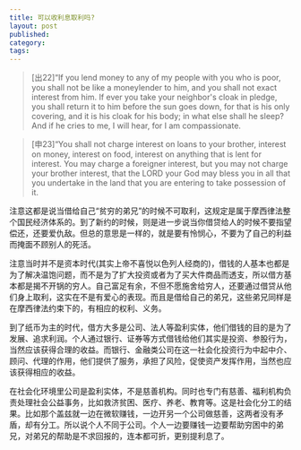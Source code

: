 ```yaml
---
title: 可以收利息取利吗?
layout: post
published: 
category: 
tags:
---
```


>[出22]“If you lend money to any of my people with you who is poor, you shall not be like a moneylender to him, and you shall not exact interest from him. If ever you take your neighbor's cloak in pledge, you shall return it to him before the sun goes down, for that is his only covering, and it is his cloak for his body; in what else shall he sleep? And if he cries to me, I will hear, for I am compassionate.

>[申23]“You shall not charge interest on loans to your brother, interest on money, interest on food, interest on anything that is lent for interest. You may charge a foreigner interest, but you may not charge your brother interest, that the LORD your God may bless you in all that you undertake in the land that you are entering to take possession of it.

注意这都是说当借给自己“贫穷的弟兄”的时候不可取利，这规定是属于摩西律法整个国民经济体系的。到了新约的时候，则是进一步说当你借贷给人的时候不要指望偿还，还要爱仇敌。但总的意思是一样的，就是要有怜悯心，不要为了自己的利益而掩面不顾别人的死活。

注意当时并不是资本时代(其实上帝不喜悦以色列人经商的)，借钱的人基本也都是为了解决温饱问题，而不是为了扩大投资或者为了买大件商品而透支，所以借方基本都是揭不开锅的穷人。自己富足有余，不但不愿施舍给穷人，还要通过借贷从他们身上取利，这实在不是有爱心的表现。而且是借给自己的弟兄，这些弟兄同样是在摩西律法约束下的，有相应的权利、义务。

到了纸币为主的时代，借方大多是公司、法人等盈利实体，他们借钱的目的是为了发展、追求利润。个人通过银行、证券等方式借钱给他们其实是投资、参股行为，当然应该获得合理的收益。而银行、金融类公司在这一社会化投资行为中起中介、顾问、代理的作用，他们提供了服务，承担了风险，促使资产发挥作用，当然也应该获得相应的收益。

在社会化环境里公司是盈利实体，不是慈善机构。同时也专门有慈善、福利机构负责处理社会公益事务，比如救济贫困、医疗、养老、教育等。这是社会化分工的结果。比如那个盖兹就一边在微软赚钱，一边开另一个公司做慈善，这两者没有矛盾，却有分工。所以说个人不同于公司。个人一边要赚钱一边要帮助穷困中的弟兄，对弟兄的帮助是不求回报的，连本都可折，更别提利息了。